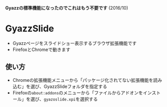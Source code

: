**Gyazzの標準機能になったのでこれはもう不要です** (2016/10)


# GyazzSlide

* Gyazzページをスライドショー表示するブラウザ拡張機能です
* FirefoxとChromeで動きます

## 使い方

* Chromeの拡張機能メニューから「パッケージ化されてない拡張機能を読み込む」を選び、GyazzSlideフォルダを指定する
* Firefoxの```about:addons```のメニューから「ファイルからアドオンをインストール」を選び、```gyazoslide.xpi```を選択する

